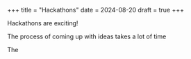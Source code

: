 +++
title = "Hackathons"
date = 2024-08-20
draft = true
+++

Hackathons are exciting!

The process of coming up with ideas takes a lot of time

The 
